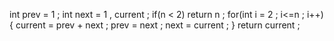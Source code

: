 int prev = 1 ;
int next = 1 , current  ;
if(n < 2) return  n ;
for(int i = 2 ; i<=n ; i++){
current = prev + next ;
prev = next ;
next = current ;
}
return current ;